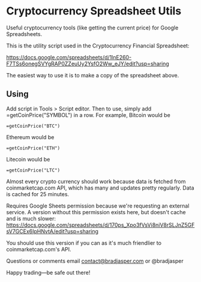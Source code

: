 # Cryptocurrency Spreadsheet Utils

Useful cryptocurrency tools (like getting the current price) for Google Spreadsheets.

This is the utility script used in the Cryptocurrency Financial Spreadsheet:

https://docs.google.com/spreadsheets/d/1lnE260-F7TSs6onegSVYgRAP0ZZeuUy2YsfO2Ww_eJY/edit?usp=sharing

The easiest way to use it is to make a copy of the spreadsheet above.

## Using

Add script in Tools > Script editor. Then to use, simply add =getCoinPrice("SYMBOL") in a row. For example, Bitcoin would be
    
    =getCoinPrice("BTC")
    
Ethereum would be

    =getCoinPrice("ETH")
    
Litecoin would be

    =getCoinPrice("LTC")       
 
Almost every crypto currency should work because data is fetched from coinmarketcap.com API,
which has many and updates pretty regularly. Data is cached for 25 minutes.
    
Requires Google Sheets permission because we're requesting an external service.
A version without this permission exists here, but doesn't cache and is much slower:
    https://docs.google.com/spreadsheets/d/170ps_Xpo3fVsVi8niV8rSLJnZ5GFsV7GCEx6IpHNvtA/edit?usp=sharing
    
You should use this version if you can as it's much friendlier to coinmarketcap.com's API.

Questions or comments email contact@bradjasper.com or @bradjasper

Happy trading—be safe out there!

